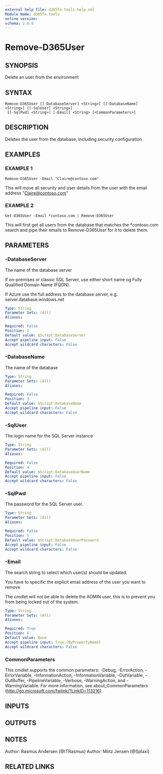 ```yaml
---
external help file: d365fo.tools-help.xml
Module Name: d365fo.tools
online version:
schema: 2.0.0
---
```


# Remove-D365User

## SYNOPSIS
Delete an user from the environment

## SYNTAX

```
Remove-D365User [[-DatabaseServer] <String>] [[-DatabaseName] <String>] [[-SqlUser] <String>]
 [[-SqlPwd] <String>] [-Email] <String> [<CommonParameters>]
```

## DESCRIPTION
Deletes the user from the database, including security configuration

## EXAMPLES

### EXAMPLE 1
```
Remove-D365User -Email "Claire@contoso.com"
```

This will move all security and user details from the user with the email address
"Claire@contoso.com"

### EXAMPLE 2
```
Get-D365User -Email *contoso.com | Remove-D365User
```

This will first get all users from the database that matches the *contoso.com
search and pipe their emails to Remove-D365User for it to delete them.

## PARAMETERS

### -DatabaseServer
The name of the database server

If on-premises or classic SQL Server, use either short name og Fully Qualified Domain Name (FQDN).

If Azure use the full address to the database server, e.g.
server.database.windows.net

```yaml
Type: String
Parameter Sets: (All)
Aliases:

Required: False
Position: 2
Default value: $Script:DatabaseServer
Accept pipeline input: False
Accept wildcard characters: False
```

### -DatabaseName
The name of the database

```yaml
Type: String
Parameter Sets: (All)
Aliases:

Required: False
Position: 3
Default value: $Script:DatabaseName
Accept pipeline input: False
Accept wildcard characters: False
```

### -SqlUser
The login name for the SQL Server instance

```yaml
Type: String
Parameter Sets: (All)
Aliases:

Required: False
Position: 4
Default value: $Script:DatabaseUserName
Accept pipeline input: False
Accept wildcard characters: False
```

### -SqlPwd
The password for the SQL Server user.

```yaml
Type: String
Parameter Sets: (All)
Aliases:

Required: False
Position: 5
Default value: $Script:DatabaseUserPassword
Accept pipeline input: False
Accept wildcard characters: False
```

### -Email
The search string to select which user(s) should be updated.

You have to specific the explicit email address of the user you want to remove

The cmdlet will not be able to delete the ADMIN user, this is to prevent you
from being locked out of the system.

```yaml
Type: String
Parameter Sets: (All)
Aliases:

Required: True
Position: 6
Default value: None
Accept pipeline input: True (ByPropertyName)
Accept wildcard characters: False
```

### CommonParameters
This cmdlet supports the common parameters: -Debug, -ErrorAction, -ErrorVariable, -InformationAction, -InformationVariable, -OutVariable, -OutBuffer, -PipelineVariable, -Verbose, -WarningAction, and -WarningVariable.
For more information, see about_CommonParameters (http://go.microsoft.com/fwlink/?LinkID=113216).

## INPUTS

## OUTPUTS

## NOTES
Author: Rasmus Andersen (@ITRasmus)
Author: Mötz Jensen (@Splaxi)

## RELATED LINKS
